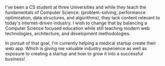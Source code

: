 I've been a CS student at three Universities and while they teach the fundamentals of Computer Science: (problem-solving, performance optimization, data structures, and algorithms), they lack content relevant to today's internet-driven industry. I wish to change that by balancing a Computer Science focused education while still teaching modern web technologies, architecture, and development methodologies. 

In pursuit of that goal, I'm currently helping a medical startup create their web app. Which is giving me valuable industry experience as well as exposure to creating a startup and how to grow it into a successful business!
